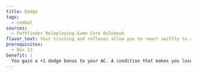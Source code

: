 ```yaml
---
title: Dodge
tags:
  - combat
sources:
  - Pathfinder Roleplaying Game Core Rulebook
flavor_text: Your training and reflexes allow you to react swiftly to avoid an opponents' attacks.
prerequisites:
  - Dex 13
benefit: |
  You gain a +1 dodge bonus to your AC. A condition that makes you lose your Dex bonus to AC also makes you lose the benefits of this feat.
---
```


